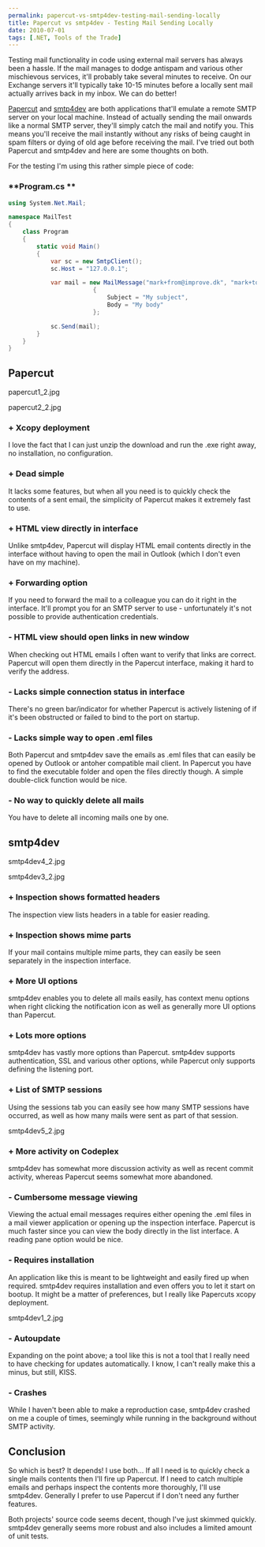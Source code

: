 ```yaml
---
permalink: papercut-vs-smtp4dev-testing-mail-sending-locally
title: Papercut vs smtp4dev - Testing Mail Sending Locally
date: 2010-07-01
tags: [.NET, Tools of the Trade]
---
```

Testing mail functionality in code using external mail servers has always been a hassle. If the mail manages to dodge antispam and various other mischievous services, it'll probably take several minutes to receive. On our Exchange servers it'll typically take 10-15 minutes before a locally sent mail actually arrives back in my inbox. We can do better!

<!-- more -->

[Papercut](http://papercut.codeplex.com) and [smtp4dev](http://smtp4dev.codeplex.com) are both applications that'll emulate a remote SMTP server on your local machine. Instead of actually sending the mail onwards like a normal SMTP server, they'll simply catch the mail and notify you. This means you'll receive the mail instantly without any risks of being caught in spam filters or dying of old age before receiving the mail. I've tried out both Papercut and smtp4dev and here are some thoughts on both.

For the testing I'm using this rather simple piece of code:

### **Program.cs **

```csharp
using System.Net.Mail;

namespace MailTest
{
    class Program
    {
        static void Main()
        {
            var sc = new SmtpClient();
            sc.Host = "127.0.0.1";

            var mail = new MailMessage("mark+from@improve.dk", "mark+to@improve.dk")
                        {
                            Subject = "My subject",
                            Body = "My body"
                        };

            sc.Send(mail);
        }
    }
}
```

## Papercut

papercut1_2.jpg

papercut2_2.jpg

### + Xcopy deployment

I love the fact that I can just unzip the download and run the .exe right away, no installation, no configuration.

### + Dead simple

It lacks some features, but when all you need is to quickly check the contents of a sent email, the simplicity of Papercut makes it extremely fast to use.

### + HTML view directly in interface

Unlike smtp4dev, Papercut will display HTML email contents directly in the interface without having to open the mail in Outlook (which I don't even have on my machine).

### + Forwarding option

If you need to forward the mail to a colleague you can do it right in the interface. It'll prompt you for an SMTP server to use - unfortunately it's not possible to provide authentication credentials.

### - HTML view should open links in new window

When checking out HTML emails I often want to verify that links are correct. Papercut will open them directly in the Papercut interface, making it hard to verify the address.

### - Lacks simple connection status in interface

There's no green bar/indicator for whether Papercut is actively listening of if it's been obstructed or failed to bind to the port on startup.

### - Lacks simple way to open .eml files

Both Papercut and smtp4dev save the emails as .eml files that can easily be opened by Outlook or antoher compatible mail client. In Papercut you have to find the executable folder and open the files directly though. A simple double-click function would be nice.

### - No way to quickly delete all mails

You have to delete all incoming mails one by one.

## smtp4dev

smtp4dev4_2.jpg

smtp4dev3_2.jpg

### + Inspection shows formatted headers

The inspection view lists headers in a table for easier reading.

### + Inspection shows mime parts

If your mail contains multiple mime parts, they can easily be seen separately in the inspection interface.

### + More UI options

smtp4dev enables you to delete all mails easily, has context menu options when right clicking the notification icon as well as generally more UI options than Papercut.

### + Lots more options

smtp4dev has vastly more options than Papercut. smtp4dev supports authentication, SSL and various other options, while Papercut only supports defining the listening port.

### + List of SMTP sessions

Using the sessions tab you can easily see how many SMTP sessions have occurred, as well as how many mails were sent as part of that session.

smtp4dev5_2.jpg

### + More activity on Codeplex

smtp4dev has somewhat more discussion activity as well as recent commit activity, whereas Papercut seems somewhat more abandoned.

### - Cumbersome message viewing

Viewing the actual email messages requires either opening the .eml files in a mail viewer application or opening up the inspection interface. Papercut is much faster since you can view the body directly in the list interface. A reading pane option would be nice.

### - Requires installation

An application like this is meant to be lightweight and easily fired up when required. smtp4dev requires installation and even offers you to let it start on bootup. It might be a matter of preferences, but I really like Papercuts xcopy deployment.

smtp4dev1_2.jpg

### - Autoupdate

Expanding on the point above; a tool like this is not a tool that I really need to have checking for updates automatically. I know, I can't really make this a minus, but still, KISS.

### - Crashes

While I haven't been able to make a reproduction case, smtp4dev crashed on me a couple of times, seemingly while running in the background without SMTP activity.

## Conclusion

So which is best? It depends! I use both... If all I need is to quickly check a single mails contents then I'll fire up Papercut. If I need to catch multiple emails and perhaps inspect the contents more thoroughly, I'll use smtp4dev. Generally I prefer to use Papercut if I don't need any further features.

Both projects' source code seems decent, though I've just skimmed quickly. smtp4dev generally seems more robust and also includes a limited amount of unit tests.
